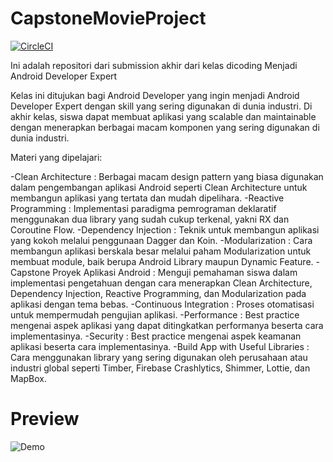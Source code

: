 # CapstoneMovieProject
[![CircleCI](https://circleci.com/gh/mikailalex/CapstoneMovieProject.svg?style=svg)](circleci.com/pipelines/github/mikailalex/CapstoneMovieProject)

Ini adalah repositori dari submission akhir dari kelas dicoding Menjadi Android Developer Expert

Kelas ini ditujukan bagi Android Developer yang ingin menjadi Android Developer Expert dengan skill yang sering digunakan di dunia industri. Di akhir kelas, siswa dapat membuat aplikasi yang scalable dan maintainable dengan menerapkan berbagai macam komponen yang sering digunakan di dunia industri.

Materi yang dipelajari:

  -Clean Architecture : Berbagai macam design pattern yang biasa digunakan dalam pengembangan aplikasi Android seperti Clean Architecture untuk membangun aplikasi yang tertata dan mudah dipelihara. 
  -Reactive Programming : Implementasi paradigma pemrograman deklaratif menggunakan dua library yang sudah cukup terkenal, yakni RX dan Coroutine Flow. 
  -Dependency Injection : Teknik untuk membangun aplikasi yang kokoh melalui penggunaan Dagger dan Koin. 
  -Modularization : Cara membangun aplikasi berskala besar melalui paham Modularization untuk membuat module, baik berupa Android Library maupun Dynamic Feature. 
  -Capstone Proyek Aplikasi Android : Menguji pemahaman siswa dalam implementasi pengetahuan dengan cara menerapkan Clean Architecture, Dependency Injection, Reactive Programming, dan Modularization pada aplikasi dengan tema bebas. 
  -Continuous Integration : Proses otomatisasi untuk mempermudah pengujian aplikasi. 
  -Performance : Best practice mengenai aspek aplikasi yang dapat ditingkatkan performanya beserta cara implementasinya.
  -Security : Best practice mengenai aspek keamanan aplikasi beserta cara implementasinya.
  -Build App with Useful Libraries : Cara menggunakan library yang sering digunakan oleh perusahaan atau industri global seperti Timber, Firebase Crashlytics, Shimmer, Lottie, dan MapBox.
  
# Preview

![Demo](https://user-images.githubusercontent.com/67632360/123531005-0b6a1800-d72b-11eb-961e-2813a9c62900.gif)
